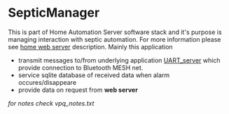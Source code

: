 # SepticManager

This is part of Home Automation Server software stack and it's purpose is  managing interaction with septic automation. For more information please see [home web server](https://github.com/vpq-is-me/home_auto_nodejs.git) description.
Mainly this application 
- transmit messages to/from underlying application [UART_server](https://github.com/vpq-is-me/UART_server.git) which provide connection to Bluetooth MESH net.
- service sqlite database of received data when alarm occures/disappeare 
- provide data on request from __web server__


_for notes check vpq_notes.txt_
